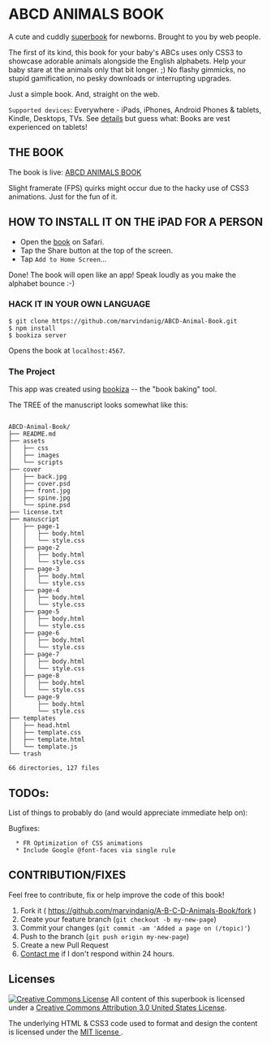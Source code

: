 # ABCD ANIMALS BOOK

A cute and cuddly [superbook](https://bubbl.in/about) for newborns. Brought to you by web people.

The first of its kind, this book for your baby's ABCs uses only CSS3 to showcase adorable animals alongside the English alphabets. Help your baby stare at the animals only that bit longer. ;) No flashy gimmicks, no stupid gamification, no pesky downloads or interrupting upgrades.

Just a simple book. And, straight on the web.

`Supported devices`: Everywhere - iPads, iPhones, Android Phones & tablets, Kindle, Desktops, TVs. See [details](https://bubbl.in/support) but guess what: Books are vest experienced on tablets!

## THE BOOK
The book is live: [ABCD ANIMALS BOOK](https://bubbl.in/cover/abcd-animal-book-by-judith-neumann)

Slight framerate (FPS) quirks might occur due to the hacky use of CSS3 animations. Just for the fun of it.

## HOW TO INSTALL IT ON THE iPAD FOR A PERSON

- Open the [book](https://bubbl.in/cover/abcd-animal-book-by-judith-neumann) on Safari.
- Tap the Share button at the top of the screen.
- Tap `Add to Home Screen`…

Done! The book will open like an app! Speak loudly as you make the alphabet bounce :-)


### HACK IT IN YOUR OWN LANGUAGE

```
$ git clone https://github.com/marvindanig/ABCD-Animal-Book.git
$ npm install
$ bookiza server

```

Opens the book at `localhost:4567`.

### The Project
This app was created using [bookiza](https://bookiza.io) -- the "book baking" tool.

The TREE of the manuscript looks somewhat like this:

```

ABCD-Animal-Book/
├── README.md
├── assets
│   ├── css
│   ├── images
│   └── scripts
├── cover
│   ├── back.jpg
│   ├── cover.psd
│   ├── front.jpg
│   ├── spine.jpg
│   └── spine.psd
├── license.txt
├── manuscript
│   ├── page-1
│   │   ├── body.html
│   │   └── style.css
│   ├── page-2
│   │   ├── body.html
│   │   └── style.css
│   ├── page-3
│   │   ├── body.html
│   │   └── style.css
│   ├── page-4
│   │   ├── body.html
│   │   └── style.css
│   ├── page-5
│   │   ├── body.html
│   │   └── style.css
│   ├── page-6
│   │   ├── body.html
│   │   └── style.css
│   ├── page-7
│   │   ├── body.html
│   │   └── style.css
│   ├── page-8
│   │   ├── body.html
│   │   └── style.css
│   └── page-9
│       ├── body.html
│       └── style.css
├── templates
│   ├── head.html
│   ├── template.css
│   ├── template.html
│   └── template.js
└── trash

66 directories, 127 files

```
## TODOs:
List of things to probably do (and would appreciate immediate help on):

Bugfixes:

      * FR Optimization of CSS animations
      * Include Google @font-faces via single rule

## CONTRIBUTION/FIXES

Feel free to contribute, fix or help improve the code of this book!

1. Fork it ( https://github.com/marvindanig/A-B-C-D-Animals-Book/fork )
2. Create your feature branch (`git checkout -b my-new-page`)
3. Commit your changes (`git commit -am 'Added a page on (/topic)'`)
4. Push to the branch (`git push origin my-new-page`)
5. Create a new Pull Request
6. <a href = "mailto:marvin@bubbl.in">Contact me</a> if I don't respond within 24 hours.

## Licenses
[![Creative Commons License](https://i.creativecommons.org/l/by/3.0/us/88x31.png)](http://creativecommons.org/licenses/by/3.0/us/)
All content of this superbook is licensed under a [Creative Commons Attribution 3.0 United States License](http://creativecommons.org/licenses/by/3.0/us/).

The underlying HTML & CSS3 code used to format and design the content is licensed under the <a href="http://opensource.org/licenses/mit-license.php">MIT license </a>.
